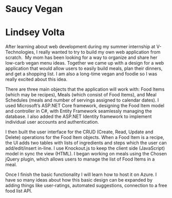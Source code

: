 # Saucy Vegan
# Lindsey Volta

After learning about web development during my summer internship at V-Technologies, I really wanted to try to build my own web application from scratch.  My mom has been looking for a way to organize and share her low-carb vegan menu ideas. Together we came up with a design for a web application that would allow users to easily build meals, plan their dinners, and get a shopping list. I am also a long-time vegan and foodie so I was really excited about this idea.


There are three main objects that the application will work with: Food Items (which may be recipes), Meals (which consist of Food Items), and Meal Schedules (meals and number of servings assigned to calendar dates). I used Microsoft’s ASP.NET Core framework, designing the Food Item model and controller in C#, with Entity Framework seamlessly managing the database. I also added the ASP.NET Identity framework to implement individual user accounts and authentication.


I then built the user interface for the CRUD (Create, Read, Update and Delete) operations for the Food Item objects. When a Food Item is a recipe, the UI adds two tables with lists of ingredients and steps which the user can add/edit/insert in-line. I use Knockout.js to keep the client side (JavaScript) model in sync the view (HTML). I began working on meals using the Chosen jQuery plugin, which allows users to manage the list of Food Items in a meal.

Once I finish the basic functionality I will learn how to host it on Azure. I have so many ideas about how this basic design can be expanded by adding things like user-ratings, automated suggestions, connection to a free food list API.



